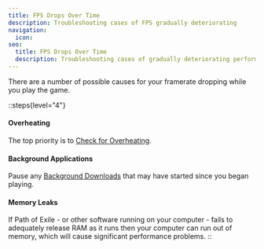 ```yaml
---
title: FPS Drops Over Time
description: Troubleshooting cases of FPS gradually deteriorating
navigation:
  icon:
seo:
  title: FPS Drops Over Time
  description: Troubleshooting cases of gradually deteriorating performance.
---
```


There are a number of possible causes for your framerate dropping while you play the game.

::steps{level="4"}
#### Overheating
The top priority is to [Check for Overheating](/miscellaneous/other/check-for-overheating).
#### Background Applications
Pause any [Background Downloads](/miscellaneous/other/background-downloads) that may have started since you began playing.
#### Memory Leaks
If Path of Exile - or other software running on your computer - fails to adequately release RAM as it runs then your computer can run out of memory, which will cause significant performance problems.
::